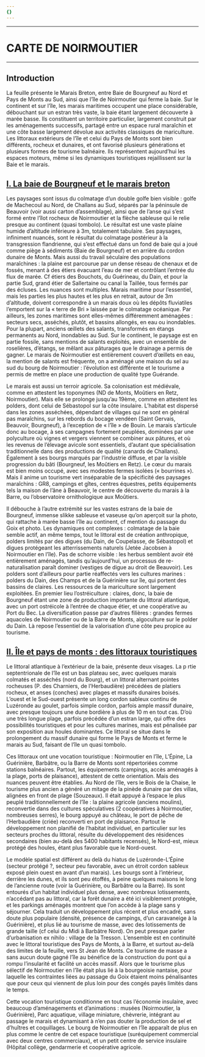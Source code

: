 ```yaml
---
{}
---
```

***
# CARTE DE NOIRMOUTIER 
***
## Introduction

La feuille présente le Marais Breton, entre Baie de Bourgneuf au Nord et Pays de Monts au Sud, ainsi que l’île de Noirmoutier qui ferme la baie. Sur le continent et sur l’île, les marais maritimes occupent une place considérable, débouchant sur un estran très vaste, la baie étant largement découverte à marée basse. Ils constituent un territoire particulier, largement construit par les aménagements successifs, partagé entre un espace rural maraîchin et une côte basse largement dévolue aux activités classiques de mariculture. Les littoraux extérieurs de l’île et celui du Pays de Monts sont bien différents, rocheux et dunaires, et ont favorisé plusieurs générations et plusieurs formes de tourisme balnéaire. Ils représentent aujourd’hui les espaces moteurs, même si les dynamiques touristiques rejaillissent sur la Baie et le marais.

## <u>I. La baie de Bourgneuf et le marais breton</u>

Les paysages sont issus du colmatage d’un double golfe bien visible : golfe de Machecoul au Nord, de Challans au Sud, séparés par la péninsule de Beauvoir (voir aussi carton d’assemblage), ainsi que de l’anse qui s’est formé entre l’îlot rocheux de Noirmoutier et la flèche sableuse qui le relie presque au continent (quasi tombolo). Le résultat est une vaste plaine humide d’altitude inférieure à 3m, totalement tabulaire. Ses paysages, infiniment nuancés, sont le résultat du colmatage postérieur à la transgression flandrienne, qui s’est effectué dans un fond de baie qui a joué comme piège à sédiments (Baie de Bourgneuf) et en arrière du cordon dunaire de Monts. Mais aussi du travail séculaire des populations maraîchines : la plaine est parcourue par un dense réseau de chenaux et de fossés, menant à des étiers évacuant l’eau de mer et contrôlant l’entrée du flux de marée. Cf étiers des Bouchots, du Guérineau, du Dain, et pour la partie Sud, grand étier de Sallertaine ou canal la Taillée, tous fermés par des écluses. Les nuances sont multiples. Marais maritime pour l’essentiel, mais les parties les plus hautes et les plus en retrait, autour de 3m d’altitude, doivent correspondre à un marais doux où les dépôts fluviatiles l’emportent sur la « terre de Bri » laissée par le colmatage océanique. Par ailleurs, les zones maritimes sont elles-mêmes différemment aménagées : secteurs secs, asséchés, plutôt, et bassins allongés, en eau ou inondables. Pour la plupart, anciens œillets des salants, transformés en étangs permanents au Nord, inondables au Sud. Sur le continent, le paysage est en partie fossile, sans mentions de salants exploités, avec un ensemble de roselières, d’étangs, se mêlant aux pâturages que le drainage a permis de gagner. Le marais de Noirmoutier est entièrement couvert d’œillets en eau, la mention de salants est fréquente, on a aménagé une maison du sel au sud du bourg de Noirmoutier : l’évolution est différente et le tourisme a permis de mettre en place une production de qualité type Guérande.

Le marais est aussi un terroir agricole. Sa colonisation est médiévale, comme en attestent les toponymes (ND de Monts, Moûtiers en Retz, Noirmoutier). Mais elle se prolonge jusqu’au 19ème, comme en attestent les polders, dont celui de Sébastopol sur la côte insulaire. L’habitat est dispersé dans les zones asséchées, dépendant de villages qui ne sont en général pas maraîchins, sur les rebords du bocage vendéen (Saint Gervais, Beauvoir, Bourgneuf), à l’exception de « l’île » de Bouin. Le marais s’articule donc au bocage, à ses campagnes fortement peuplées, dominées par une polyculture où vignes et vergers viennent se combiner aux pâtures, et où les revenus de l’élevage avicole sont essentiels, d’autant que spécialisation traditionnelle dans des productions de qualité (canards de Challans). Également à ses bourgs marqués par l’industrie diffuse, et par la visible progression du bâti (Bourgneuf, les Moûtiers en Retz). Le cœur du marais est bien moins occupé, avec ses modestes fermes isolées (« bourrines »). Mais il anime un tourisme vert inséparable de la spécificité des paysages maraîchins : GR8, campings et gîtes, centres équestres, petits équipements tels la maison de l’âne à Beauvoir, le centre de découverte du marais à la Barre, ou l’observatoire ornithologique aux Moûtiers.

Il débouche à l’autre extrémité sur les vastes estrans de la baie de Bourgneuf, immense slikke sableuse et vaseuse qu’on aperçoit sur la photo, qui rattache à marée basse l’île au continent, cf mention du passage du Goix et photo. Les dynamiques ont complexes : colmatage de la baie semble actif, an même temps, tout le littoral est de création anthropique, polders limités par des digues (du Dain, de Coupelasse, de Sébastopol) et digues protégeant les atterrissements naturels (Jetée Jacobsen à Noirmoutier en l’île). Pas de schorre visible : les herbus semblent avoir été entièrement aménagés, tandis qu’aujourd’hui, un processus de re-naturalisation paraît dominer (vestiges de digue au droit de Beauvoir). Les polders sont d’ailleurs pour partie réaffectés vers les cultures marines : polders du Dain, des Champs et de la Guérinière sur île, qui portent des bassins de claires. Les ressources de la mariculture sont largement exploitées. En premier lieu l’ostréiculture : claires, donc, la baie de Bourgneuf étant une zone de production importante du littoral atlantique, avec un port ostréicole à l’entrée de chaque étier, et une coopérative au Port du Bec. La diversification passe par d’autres filières : grandes fermes aquacoles de Noirmoutier ou de la Barre de Monts, algoculture sur le polder du Dain. Là repose l’essentiel de la valorisation d’une côte peu propice au tourisme. 

## <u>II. Île et pays de monts : des littoraux touristiques</u>

Le littoral atlantique à l’extérieur de la baie, présente deux visages. La p rtie septentrionale de l’île est un bas plateau sec, avec quelques marais colmatés et asséchés (nord du Bourg), et un littoral alternant pointes rocheuses (P. des Charniers, de l’Herbaudière) précédées de platiers rocheux, et anses (conches) avec plages et massifs dunaires boisés. L’ouest et le Sud-ouest présente un long cordon sableux continu de Luzéronde au goulet, parfois simple cordon, parfois ample massif dunaire, avec presque toujours une dune bordière à plus de 10 m en tout cas. D’où une très longue plage, parfois précédée d’un estran large, qui offre des possibilités touristiques et pour les cultures marines, mais est pénalisée par son exposition aux houles dominantes. Ce littoral se situe dans le prolongement du massif dunaire qui forme le Pays de Monts et ferme le marais au Sud, faisant de l’île un quasi tombolo. 

Ces littoraux ont une vocation touristique : Noirmoutier en l’île, L’Épine, La Guérinière, Barbâtre, ou la Barre de Monts sont répertoriées comme stations balnéaires. Partout, les équipements (campings, accès aménagés à la plage, ports de plaisance), attestent de cette orientation. Mais des nuances peuvent être établies. Au Nord de l’île, vers le Bois de la Chaise, le tourisme plus ancien a généré un mitage de la pinède dunaire par des villas, alignées en front de plage (Souzeaux). Il était appuyé à l’espace le plus peuplé traditionnellement de l’île : la plaine agricole (anciens moulins), reconvertie dans des cultures spéculatives (2 coopératives à Noirmoutier, nombreuses serres), le bourg appuyé au château, le port de pêche de l’Herbaudière (criée) reconverti en port de plaisance. Partout le développement non planifié de l’habitat individuel, en particulier sur les secteurs proches du littoral, résulte du développement des résidences secondaires (bien au-delà des 5400 habitants recensés), le Nord-est, mieux protégé des houles, étant plus favorable que le Nord-ouest. 

Le modèle spatial est différent au delà du hiatus de Luzéronde-L’Épine (secteur protégé ?, secteur peu favorable, avec un étroit cordon sableux exposé plein ouest en avant d’un marais). Les bourgs sont à l’intérieur, derrière les dunes, et ils sont peu étoffés, à peine quelques maisons le long de l’ancienne route (voir la Guérinière, ou Barbâtre ou la Barre). Ils sont entourés d’un habitat individuel plus dense, avec nombreux lotissements, n’accédant pas au littoral, car la forêt dunaire a été ici visiblement protégée, et les parkings aménagés montrent que l’on accède à la plage sans y séjourner. Cela traduit un développement plus récent et plus encadré, sans doute plus populaire (densité, présence de campings, d’un caravaneige à la Guérinière), et plus lié au tourisme de masse, avec des lotissements de grande taille (cf celui du Midi à Barbâtre Nord). On peut presque parler d’urbanisation ex nihilo : village de la Tresson. L’ensemble est en continuité avec le littoral touristique des Pays de Monts, à la Barre, et surtout au-delà des limites de la feuille, vers St Jean de Monts. Ce tourisme de masse a sans aucun doute gagné l’île au bénéfice de la construction du pont qui a rompu l’insularité et facilité un accès massif. Alors que le tourisme plus sélectif de Noirmoutier en l’île était plus lié à la bourgeoisie nantaise, pour laquelle les contraintes liées au passage du Goix étaient moins pénalisantes que pour ceux qui viennent de plus loin pour des congés payés limités dans le temps. 

Cette vocation touristique conditionne en tout cas l’économie insulaire, avec beaucoup d’aménagements et d’animations : musées (Noirmoutier, la Guérinière), Parc aquatique, village miniature, chèvrerie, intégrant au passage le marais et dynamisant à n’en pas douter la production de sel et d’huîtres et coquillages. Le bourg de Noirmoutier en l’île apparaît de plus en plus comme le centre de cet espace touristique (suréquipement commercial avec deux centres commerciaux), et un petit centre de service insulaire (Hôpital collège, gendarmerie et coopérative agricole.